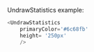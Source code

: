 UndrawStatistics example:
```js 
<UndrawStatistics
    primaryColor='#6c68fb'
    height= '250px'
    />
```